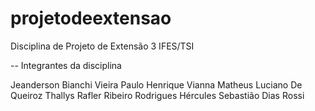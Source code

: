 # projetodeextensao
Disciplina de Projeto de Extensão 3 IFES/TSI

-- Integrantes da disciplina

Jeanderson Bianchi Vieira
Paulo Henrique Vianna
Matheus Luciano De Queiroz
Thallys Rafler Ribeiro Rodrigues
Hércules Sebastião Dias Rossi
